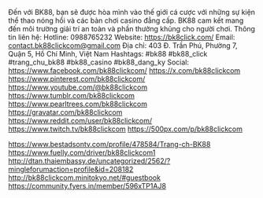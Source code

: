 Đến với BK88, bạn sẽ được hòa mình vào thế giới cá cược với những sự kiện thể thao nóng hổi và các bàn chơi casino đẳng cấp. BK88 cam kết mang đến môi trường giải trí an toàn và phần thưởng khủng cho người chơi.
Thông tin liên hệ:
Hotline: 0988765232
Website: https://bk8click.com/
Email: contact.bk88clickcom@gmail.com
Địa chỉ: 403 Đ. Trần Phú, Phường 7, Quận 5, Hồ Chí Minh, Việt Nam
Hashtags: #bk88 #bk88_click #trang_chu_bk88 #bk88_casino #bk88_dang_ky
Social:
https://www.facebook.com/bk88clickcom/
https://x.com/bk88clickcom
https://www.pinterest.com/bk88clickcom/
https://www.youtube.com/@bk88clickcom
https://www.tumblr.com/bk88clickcom
https://www.pearltrees.com/bk88clickcom
https://gravatar.com/bk88clickcom
https://www.reddit.com/user/bk88clickcom/
https://www.twitch.tv/bk88clickcom
https://500px.com/p/bk88clickcom

https://www.bestadsontv.com/profile/478584/Trang-ch-BK88
https://www.fuelly.com/driver/bk88clickcom1
http://dtan.thaiembassy.de/uncategorized/2562/?mingleforumaction=profile&id=208182
http://bk88clickcom.minitokyo.net/#guestbook
https://community.fyers.in/member/596xTP1AJ8
